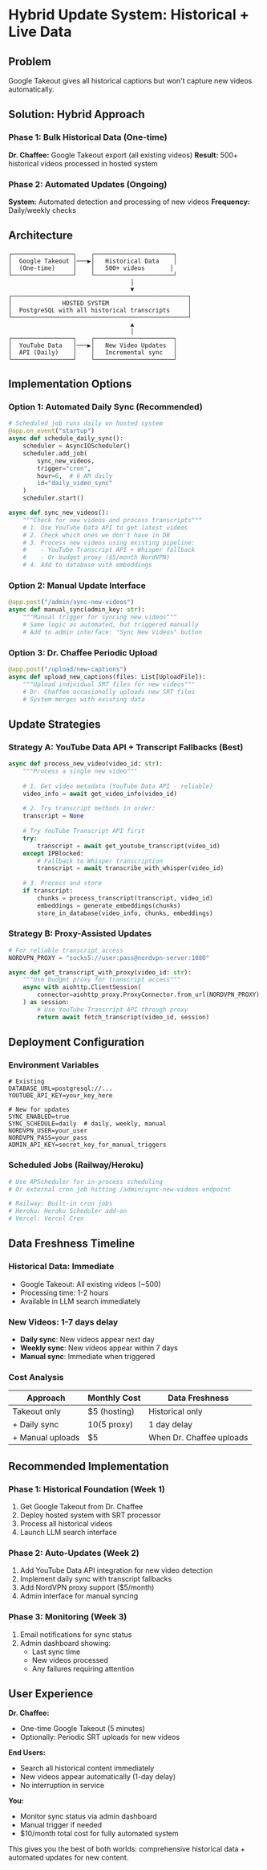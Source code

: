 # Hybrid Update System: Historical + Live Data

## Problem
Google Takeout gives all historical captions but won't capture new videos automatically.

## Solution: Hybrid Approach

### Phase 1: Bulk Historical Data (One-time)
**Dr. Chaffee:** Google Takeout export (all existing videos)
**Result:** 500+ historical videos processed in hosted system

### Phase 2: Automated Updates (Ongoing)
**System:** Automated detection and processing of new videos
**Frequency:** Daily/weekly checks

## Architecture

```
┌─────────────────┐    ┌──────────────────────┐
│  Google Takeout │───▶│   Historical Data    │
│  (One-time)     │    │   500+ videos       │
└─────────────────┘    └──────────────────────┘
                                  │
                                  ▼
┌─────────────────────────────────────────────────┐
│              HOSTED SYSTEM                      │
│  PostgreSQL with all historical transcripts     │
└─────────────────────────────────────────────────┘
                                  ▲
                                  │
┌─────────────────┐    ┌──────────────────────┐
│  YouTube Data   │───▶│   New Video Updates  │
│  API (Daily)    │    │   Incremental sync   │
└─────────────────┘    └──────────────────────┘
```

## Implementation Options

### Option 1: Automated Daily Sync (Recommended)
```python
# Scheduled job runs daily on hosted system
@app.on_event("startup")
async def schedule_daily_sync():
    scheduler = AsyncIOScheduler()
    scheduler.add_job(
        sync_new_videos,
        trigger="cron", 
        hour=6,  # 6 AM daily
        id="daily_video_sync"
    )
    scheduler.start()

async def sync_new_videos():
    """Check for new videos and process transcripts"""
    # 1. Use YouTube Data API to get latest videos
    # 2. Check which ones we don't have in DB
    # 3. Process new videos using existing pipeline:
    #    - YouTube Transcript API + Whisper fallback
    #    - Or budget proxy ($5/month NordVPN)
    # 4. Add to database with embeddings
```

### Option 2: Manual Update Interface
```python
@app.post("/admin/sync-new-videos")
async def manual_sync(admin_key: str):
    """Manual trigger for syncing new videos"""
    # Same logic as automated, but triggered manually
    # Add to admin interface: "Sync New Videos" button
```

### Option 3: Dr. Chaffee Periodic Upload
```python
@app.post("/upload/new-captions")
async def upload_new_captions(files: List[UploadFile]):
    """Upload individual SRT files for new videos"""
    # Dr. Chaffee occasionally uploads new SRT files
    # System merges with existing data
```

## Update Strategies

### Strategy A: YouTube Data API + Transcript Fallbacks (Best)
```python
async def process_new_video(video_id: str):
    """Process a single new video"""
    
    # 1. Get video metadata (YouTube Data API - reliable)
    video_info = await get_video_info(video_id)
    
    # 2. Try transcript methods in order:
    transcript = None
    
    # Try YouTube Transcript API first
    try:
        transcript = await get_youtube_transcript(video_id)
    except IPBlocked:
        # Fallback to Whisper transcription
        transcript = await transcribe_with_whisper(video_id)
    
    # 3. Process and store
    if transcript:
        chunks = process_transcript(transcript, video_id)
        embeddings = generate_embeddings(chunks)
        store_in_database(video_info, chunks, embeddings)
```

### Strategy B: Proxy-Assisted Updates
```python
# For reliable transcript access
NORDVPN_PROXY = "socks5://user:pass@nordvpn-server:1080"

async def get_transcript_with_proxy(video_id: str):
    """Use budget proxy for transcript access"""
    async with aiohttp.ClientSession(
        connector=aiohttp_proxy.ProxyConnector.from_url(NORDVPN_PROXY)
    ) as session:
        # Use YouTube Transcript API through proxy
        return await fetch_transcript(video_id, session)
```

## Deployment Configuration

### Environment Variables
```env
# Existing
DATABASE_URL=postgresql://...
YOUTUBE_API_KEY=your_key_here

# New for updates
SYNC_ENABLED=true
SYNC_SCHEDULE=daily  # daily, weekly, manual
NORDVPN_USER=your_user
NORDVPN_PASS=your_pass
ADMIN_API_KEY=secret_key_for_manual_triggers
```

### Scheduled Jobs (Railway/Heroku)
```python
# Use APScheduler for in-process scheduling
# Or external cron job hitting /admin/sync-new-videos endpoint

# Railway: Built-in cron jobs
# Heroku: Heroku Scheduler add-on
# Vercel: Vercel Cron
```

## Data Freshness Timeline

### Historical Data: Immediate
- Google Takeout: All existing videos (~500)
- Processing time: 1-2 hours
- Available in LLM search immediately

### New Videos: 1-7 days delay
- **Daily sync**: New videos appear next day
- **Weekly sync**: New videos appear within 7 days  
- **Manual sync**: Immediate when triggered

### Cost Analysis
| Approach | Monthly Cost | Data Freshness |
|----------|-------------|----------------|
| Takeout only | $5 (hosting) | Historical only |
| + Daily sync | $10 ($5 proxy) | 1 day delay |
| + Manual uploads | $5 | When Dr. Chaffee uploads |

## Recommended Implementation

### Phase 1: Historical Foundation (Week 1)
1. Get Google Takeout from Dr. Chaffee
2. Deploy hosted system with SRT processor
3. Process all historical videos
4. Launch LLM search interface

### Phase 2: Auto-Updates (Week 2)  
1. Add YouTube Data API integration for new video detection
2. Implement daily sync with transcript fallbacks
3. Add NordVPN proxy support ($5/month)
4. Admin interface for manual syncing

### Phase 3: Monitoring (Week 3)
1. Email notifications for sync status
2. Admin dashboard showing:
   - Last sync time
   - New videos processed
   - Any failures requiring attention

## User Experience

**Dr. Chaffee:**
- One-time Google Takeout (5 minutes)
- Optionally: Periodic SRT uploads for new videos

**End Users:**
- Search all historical content immediately  
- New videos appear automatically (1-day delay)
- No interruption in service

**You:**
- Monitor sync status via admin dashboard
- Manual trigger if needed
- $10/month total cost for fully automated system

This gives you the best of both worlds: comprehensive historical data + automated updates for new content.
